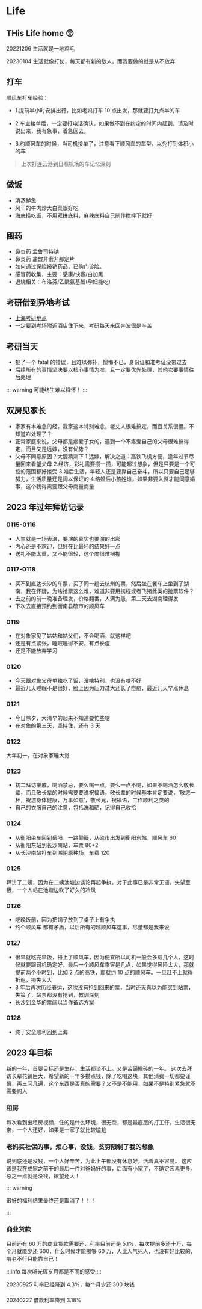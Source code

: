 # Life

## THis Life home :kissing_closed_eyes:

20221206 生活就是一地鸡毛

20230104 生活就像打仗，每天都有新的敌人，而我要做的就是从不放弃

## 打车

顺风车打车经验：

- 1.提前半小时安排出行，比如老妈打车 10 点出发，那就要打九点半的车

- 2.车主接单后，一定要打电话确认，如果做不到在约定的时间内赶到，请及时说出来，我有急事，着急回去。

- 3.约顺风车的时候，当司机接单了，注意看下顺风车的车型，以免打到体积小的车

> 上次打连云港到日照机场的车记忆深刻

## 做饭

- 清蒸鲈鱼
- 风干的牛肉炒大白菜很好吃
- 海底捞吃饭，不用双拼底料，麻辣底料自己制作搅拌下就好

## 囤药

- 鼻炎药 孟鲁司特钠
- 鼻炎药 盐酸非索非那定片
- 如何通过保险报销药品，已购门诊险。
- 感冒药收集，主要：感康/快客/白加黑
- 退烧相关：布洛芬/乙酰氨基酚(孕妇能吃)

## 考研借到异地考试

- [上海考研地点](https://zsb.gench.edu.cn/)
- 一定要到考场附近酒店住下来，考研每天来回奔波很是辛苦

## 考研当天

- 犯了一个 fatal 的错误，且难以弥补，懊悔不已，身份证和准考证没带过去
- 后续所有的事情坚决要以核心事情为准，且一定要优先处理，其他次要事情往后处理

::: warning
可能终生难以释怀！
:::

## 双房见家长

- 家家有本难念的经，我家这本特别难念，老丈人很难搞定，而且关系很僵。不知道咋处理了？
- 正常家庭来说，父母都是疼爱子女的，遇到一个不疼爱自己的父母很难搞得定，而且又是远嫁，没有优势？
- 父母不同意原因？大胆猜测下 1.远嫁，解决之道：高铁飞机方便，逢年过节尽量回来看望父母 2.经济，彩礼需要攒一攒，可能超过想象，但是只要是一个可控的范围都好接受 3.婚后生活，年轻人还是要靠自己奋斗，所以只要自己足够努力，生活质量还是阔以保证的 4.结婚后小孩姓谁，如果非要入赘才能同意婚事，这个我得需要跟父母商量商量

## 2023 年过年拜访记录

### 0115-0116

- 人生就是一场表演，要演的真实也要演的出彩
- 内心还是不欢迎，但好在比最坏的结果好一点
- 送礼不能太重，又不能很轻，这个度很难把握

### 0117-0118

- 买不到直达长沙的车票，买了同一趟去杭州的票，然后坐在餐车上坐到了湖南，我在怀疑，为啥抢票这么难，难道非要用携程或者飞猪此类的抢票软件？
- 去之前的前一晚准备理发，价格翻番，人满为患，第二天去湖南理得发
- 下次去直接预约到衡南县硫市的顺风车

### 0119

- 在对象家见了姑姑和姑父们，不会喝酒，就这样吧
- 还是有点紧张，睡眠睡得不安，有点长痘
- 还是不能放弃学习

### 0120

- 今天跟对象父母单独吃了饭，没啥特别，也没有啥不好
- 最近几天睡眠不是很好，脸上因为压力过大还长了痘痘，最近几天早点休息

### 0121

- 今日除夕，大清早的起来不知道要忙些啥
- 在对象的第三天，坚持住，还有 3 天

### 0122

大年初一，在对象家睡大觉

### 0123

- 初二拜访亲戚，喝酒禁忌，要么喝一点，要么一点不喝，如果不喝酒怎么敬长辈，而且敬长辈的时候需要要说祝福语，敬长辈的时候基本肯定要说，‘敬您一杯，祝您身体健康，万事如意’，敬长兄，祝福语，工作顺利之类的
- 自己的衣服自己的注意，包括洗和晒，记得自己收拾

### 0124

- 从衡阳坐车回到岳阳，一路颠簸，从硫市出发到衡阳东站，顺风车 60
- 从衡阳东站到长沙南站，车票 80\*2
- 从长沙南站打车到湘阴原种场，车费 120

### 0125

拜访了二姨，因为在二姨池塘边谈论再起争执，对于此事已是非常无语，失望至极，一个人站在池塘边吹了好久的冷风

### 0126

- 吃晚饭前，因为把锅子放到了桌子上有争执
- 约个顺风车 都有矛盾，以后所有的越顺风车这事，尽量都是我来说

### 0127

- 很早就吃完早饭，搭上了顺风车，因为便宜所以司机一般会多载几个人，这时候就要跟司机确定好，最后一个顺风车乘客是几点，如果觉得风险太大，那就提前两个小时到，比如 2 点的高铁，那就约 10 点的顺风车。一旦赶不上就得折返，损失太大
- 8 年后再次历经春运，这次没有抢到回来的票，当时还天真以为能买到站票，失策了，站票都没有抢到，教训深刻
- 长沙到金华的票阔以当作备选方案

### 0128

- 终于安全顺利回到上海

## 2023 年目标

新的一年，首要目标还是生存，生活都谈不上。又是苦逼搬砖的一年。
这次去拜访长辈花销巨大，希望新的一年多攒点钱，除了吃喝这块，其他消费一切都要谨慎，再三问几遍，这个东西是否真的需要？又不是不能用，如果不是特别紧急就不需要购入

### 租房

每次看到出租房视频，住的是什么环境，很无奈，都是最底层的打工仔，生活很无奈，一个人还好，如果是一家子就比较尴尬

### 老妈买社保的事，烦心事，没钱，贫穷限制了我的想象

说到底还是没钱，一个人好辛苦，为此上午都没有休息好，活着真不容易。
这应该是我在成家之前干的最后一件对爸妈好的事，后面有小家了，不确定因素更多。总之一点就是没钱，欲望还大！

::: warning

很好的福利结果最终还是取消了！！！

:::

### 商业贷款

目前还有 60 万的商业贷款需要还，利率目前还是 5.1%，每次提前多还十万，每个月就能少还 600，什么时候才能攒够 60 万，人比人气死人，也没有好比较的，啃老不行只能靠自己！

:::info
每次听光辉岁月都是不同的感受
:::

20230925 利率已经降到 4.3%，每个月少还 300 块钱

###

20240227 借款利率降到 3.18%
